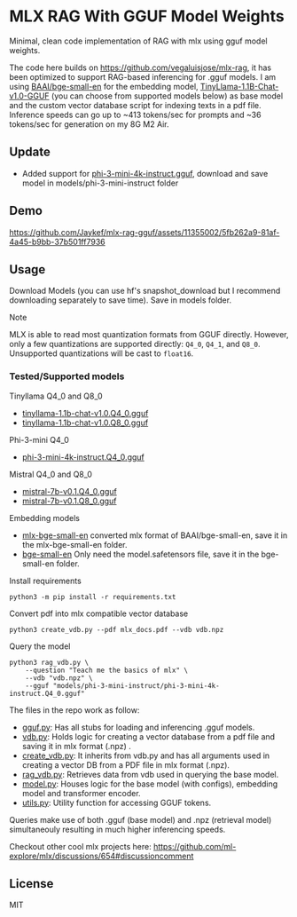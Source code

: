 # MLX RAG With GGUF Model Weights
Minimal, clean code implementation of RAG with mlx using gguf model weights.

The code here builds on <a href="https://github.com/vegaluisjose/mlx-rag">https://github.com/vegaluisjose/mlx-rag</a>, it has been optimized to support RAG-based inferencing for .gguf models. I am using <a href="https://huggingface.co/BAAI/bge-small-en">BAAI/bge-small-en</a> for the embedding model, <a href="https://huggingface.co/TheBloke/TinyLlama-1.1B-Chat-v1.0-GGUF/blob/main/tinyllama-1.1b-chat-v1.0.Q4_0.gguf">TinyLlama-1.1B-Chat-v1.0-GGUF</a> (you can choose from supported models below) as base model and the custom vector database script for indexing texts in a pdf file. Inference speeds can go up to ~413 tokens/sec for prompts and ~36 tokens/sec for generation on my 8G M2 Air.

## Update
- Added support for [phi-3-mini-4k-instruct.gguf](https://huggingface.co/Jaward/phi-3-mini-4k-instruct.Q4_0.gguf), download and save model in models/phi-3-mini-instruct folder

## Demo

https://github.com/Jaykef/mlx-rag-gguf/assets/11355002/5fb262a9-81af-4a45-b9bb-37b501ff7936


## Usage
Download Models (you can use hf's snapshot_download but I recommend downloading separately to save time). Save in models folder.
> [!NOTE]
> MLX is able to read most quantization formats from GGUF directly. However,
> only a few quantizations are supported directly: `Q4_0`, `Q4_1`, and `Q8_0`.
> Unsupported quantizations will be cast to `float16`.

### Tested/Supported models

Tinyllama Q4_0 and Q8_0
- <a href="https://huggingface.co/TheBloke/TinyLlama-1.1B-Chat-v1.0-GGUF/blob/main/tinyllama-1.1b-chat-v1.0.Q4_0.gguf">tinyllama-1.1b-chat-v1.0.Q4_0.gguf</a> 
- <a href="https://huggingface.co/TheBloke/TinyLlama-1.1B-Chat-v1.0-GGUF/blob/main/tinyllama-1.1b-chat-v1.0.Q8_0.gguf">tinyllama-1.1b-chat-v1.0.Q8_0.gguf</a>

Phi-3-mini Q4_0
- <a href="https://huggingface.co/Jaward/phi-3-mini-4k-instruct.Q4_0.gguf">phi-3-mini-4k-instruct.Q4_0.gguf</a>

Mistral Q4_0 and Q8_0
- <a href="https://huggingface.co/TheBloke/Mistral-7B-v0.1-GGUF/blob/main/mistral-7b-v0.1.Q4_0.gguf">mistral-7b-v0.1.Q4_0.gguf</a>
- <a href="https://huggingface.co/TheBloke/Mistral-7B-v0.1-GGUF/blob/main/mistral-7b-v0.1.Q8_0.gguf">mistral-7b-v0.1.Q8_0.gguf</a>

Embedding models
- <a href="https://huggingface.co/Jaward/mlx-bge-small-en">mlx-bge-small-en</a> converted mlx format of BAAI/bge-small-en, save it in the mlx-bge-small-en folder.
- <a href="https://huggingface.co/BAAI/bge-small-en/blob/main/model.safetensors">bge-small-en</a> Only need the model.safetensors file, save it in the bge-small-en folder.


Install requirements
```
python3 -m pip install -r requirements.txt
```

Convert pdf into mlx compatible vector database
```
python3 create_vdb.py --pdf mlx_docs.pdf --vdb vdb.npz
```

Query the model
```
python3 rag_vdb.py \
    --question "Teach me the basics of mlx" \
    --vdb "vdb.npz" \
    --gguf "models/phi-3-mini-instruct/phi-3-mini-4k-instruct.Q4_0.gguf"
```

The files in the repo work as follow:

- <a href="https://github.com/Jaykef/mlx-rag-gguf/blob/main/gguf.py">gguf.py</a>: Has all stubs for loading and inferencing .gguf models.
- <a href="https://github.com/vegaluisjose/mlx-rag/blob/main/vdb.py">vdb.py</a>: Holds logic for creating a vector database from a pdf file and saving it in mlx format (.npz) .
- <a href="https://github.com/Jaykef/mlx-rag-gguf/blob/main/create_vdb.py">create_vdb.py</a>: It inherits from vdb.py and has all arguments used in creating a vector DB from a PDF file in mlx format (.npz).
- <a href="https://github.com/Jaykef/mlx-rag-gguf/blob/main/rag_vdb.py">rag_vdb.py</a>: Retrieves data from vdb used in querying the base model.
- <a href="https://github.com/Jaykef/mlx-rag-gguf/blob/main/model.py">model.py</a>: Houses logic for the base model (with configs), embedding model and transformer encoder.
- <a href="https://github.com/Jaykef/mlx-rag-gguf/blob/main/utils.py">utils.py</a>: Utility function for accessing GGUF tokens.

Queries make use of both .gguf (base model) and .npz (retrieval model) simultaneouly resulting in much higher inferencing speeds.

Checkout other cool mlx projects here: https://github.com/ml-explore/mlx/discussions/654#discussioncomment

## License
MIT
